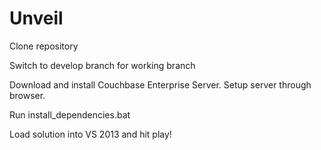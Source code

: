 ﻿# Unveil

Clone repository

Switch to develop branch for working branch

Download and install Couchbase Enterprise Server. Setup server through browser.

Run install_dependencies.bat

Load solution into VS 2013 and hit play!